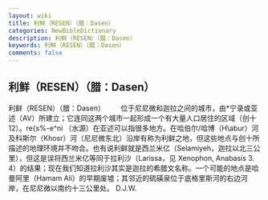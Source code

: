 ```yaml
---
layout: wiki
title: 利鲜（RESEN）（腊：Dasen）
categories: NewBibleDictionary
description: 利鲜（RESEN）（腊：Dasen）
keywords: 利鲜（RESEN）（腊：Dasen）
comments: false
---
```


## 利鲜（RESEN）（腊：Dasen）



利鲜（RESEN）（腊：Dasen）
　　位于尼尼微和迦拉之间的城市，由*宁录或亚述（AV）所建立；它连同这两个城市一起形成一个有大量人口居住的区域（创十12）。re{s%-e^ni （水源）在亚述可以指很多地方。在哈伯尔/哈博（H\abur）河及科斯尔（Khosr）河（尼尼微东北）沿岸有称为利鲜之地，但这些地点与创十所描述的地理环境并不吻合。也有说利鲜就是西兰米亿（Selamiyeh，迦拉以北三公里），但这是误将西兰米亿等同于拉利沙（Larissa，见 Xenophon, Anabasis 3. 4）的结果；现在我们知道拉利沙其实是迦拉的希腊文名称。一个可能的地点是哈曼阿里（Hamam Ali）的早期废墟；其邻近的硫磺泉位于底格里斯河的右边河岸，在尼尼微以南约十三公里处。
D.J.W.




